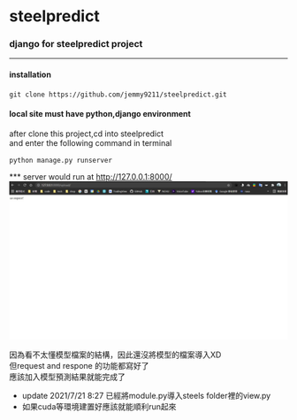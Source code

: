 # steelpredict

### django for steelpredict project
____

#### installation  
```
git clone https://github.com/jemmy9211/steelpredict.git
```

#### local site must have python,django environment  
after clone this project,cd into steelpredict  
and enter the following command in terminal  

```
python manage.py runserver
```
*** server would run at http://127.0.0.1:8000/ 
![s](./screen.jpg)

因為看不太懂模型檔案的結構，因此還沒將模型的檔案導入XD  
但request and respone 的功能都寫好了  
應該加入模型預測結果就能完成了  

* update 2021/7/21 8:27 已經將module.py導入steels folder裡的view.py  
* 如果cuda等環境建置好應該就能順利run起來  
